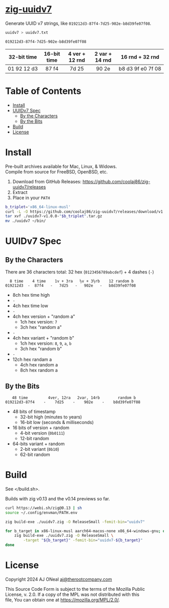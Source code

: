 # [zig-uuidv7](https://github.com/coolaj86/zig-uuidv7)

Generate UUID v7 strings, like `019212d3-87f4-7d25-902e-b8d39fe07f08`.

```sh
uuidv7 > uuidv7.txt
```

```text
019212d3-87f4-7d25-902e-b8d39fe07f08
```

|        32-bit time         | 16-bit time | 4 ver + 12 rnd | 2 var + 14 rnd |              16 rnd + 32 rnd               |
| :------------------------: | :---------: | :------------: | :------------: | :----------------------------------------: |
| 01&nbsp;92&nbsp;12&nbsp;d3 | 87&nbsp;f4  |   7d&nbsp;25   |   90&nbsp;2e   | b8&nbsp;d3&nbsp;9f&nbsp;e0&nbsp;7f&nbsp;08 |

# Table of Contents

-   [Install](#install)
-   [UUIDv7 Spec](#uuidv7-spec)
    -   [By the Characters](#by-the-characters)
    -   [By the Bits](#by-the-bits)
-   [Build](#build)
-   [License](#license)

# Install

Pre-built archives available for Mac, Linux, & Widows. \
Compile from source for FreeBSD, OpenBSD, etc.

1. Download from GitHub Releases: <https://github.com/coolaj86/zig-uuidv7/releases>
2. Extract
3. Place in your `PATH`

```sh
b_triplet='x86_64-linux-musl'
curl -L -O https://github.com/coolaj86/zig-uuidv7/releases/download/v1.0.0/uuidv7-v1.0.0-"$b_triplet".tar.gz
tar xvf ./uuidv7-v1.0.0-"$b_triplet".tar.gz
mv ./uuidv7 ~/bin/
```

# UUIDv7 Spec

## By the Characters

There are 36 characters total: 32 hex (`0123456789abcdef`) + 4 dashes (`-`)

```text
  8 time    4 time    1v + 3ra   ½v + 3½rb    12 random b
019212d3  -  87f4   -   7d25   -   902e   -   b8d39fe07f08
```

-   8ch hex time high
-   `-`
-   4ch hex time low
-   `-`
-   4ch hex version + "random a"
    -   1ch hex version: `7`
    -   3ch hex "random a"
-   `-`
-   4ch hex variant + "random b"
    -   1ch hex version: `8`, `9`, `a`, `b`
    -   3ch hex "random b"
-   `-`
-   12ch hex randam a
    -   4ch hex random a
    -   8ch hex random a

## By the Bits

```text
   48 time         4ver, 12ra   2var, 14rb        random b
019212d3-87f4    -    7d25    -    902e    -    b8d39fe07f08
```

-   48 bits of timestamp
    -   32-bit high (minutes to years)
    -   16-bit low (seconds & milliseconds)
-   16 bits of version + random
    -   4-bit version (`0b0111`)
    -   12-bit random
-   64-bits variant + random
    -   2-bit variant (`0b10`)
    -   62-bit random

# Build

See </build.sh>.

Builds with zig v0.13 and the v0.14 previews so far.

```sh
curl https://webi.sh/zig@0.13 | sh
source ~/.config/envman/PATH.env
```

```sh
zig build-exe ./uuidv7.zig -O ReleaseSmall -femit-bin="uuidv7"

for b_target in x86-linux-musl aarch64-macos-none x86_64-windows-gnu; do
    zig build-exe ./uuidv7.zig -O ReleaseSmall \
        -target "${b_target}" -femit-bin="uuidv7-${b_target}"
done
```

# License

Copyright 2024 AJ ONeal <aj@therootcompany.com>

This Source Code Form is subject to the terms of the Mozilla Public \
License, v. 2.0. If a copy of the MPL was not distributed with this \
file, You can obtain one at https://mozilla.org/MPL/2.0/.
